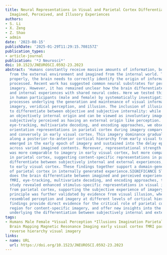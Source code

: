 ```yaml
---
title: Neural Representations in Visual and Parietal Cortex Differentiate between
  Imagined, Perceived, and Illusory Experiences
authors:
- S. Li
- X. Zeng
- Z. Shao
- admin
date: '2023-08-15'
publishDate: '2025-01-29T11:29:15.708157Z'
publication_types:
- article-journal
publication: '*J Neurosci*'
doi: 10.1523/JNEUROSCI.0592-23.2023
abstract: 'Humans constantly receive massive amounts of information, both perceived
  from the external environment and imagined from the internal world. To function
  properly, the brain needs to correctly identify the origin of information being
  processed. Recent work has suggested common neural substrates for perception and
  imagery. However, it has remained unclear how the brain differentiates between external
  and internal experiences with shared neural codes. Here we tested this question
  in human participants (male and female) by systematically investigating the neural
  processes underlying the generation and maintenance of visual information from voluntary
  imagery, veridical perception, and illusion. The inclusion of illusion allowed us
  to differentiate between objective and subjective internality: while illusion has
  an objectively internal origin and can be viewed as involuntary imagery, it is also
  subjectively perceived as having an external origin like perception. Combining fMRI,
  eye-tracking, multivariate decoding, and encoding approaches, we observed superior
  orientation representations in parietal cortex during imagery compared with perception,
  and conversely in early visual cortex. This imagery dominance gradually developed
  along a posterior-to-anterior cortical hierarchy from early visual to parietal cortex,
  emerged in the early epoch of imagery and sustained into the delay epoch, and persisted
  across varied imagined contents. Moreover, representational strength of illusion
  was more comparable to imagery in early visual cortex, but more comparable to perception
  in parietal cortex, suggesting content-specific representations in parietal cortex
  differentiate between subjectively internal and external experiences, as opposed
  to early visual cortex. These findings together support a domain-general engagement
  of parietal cortex in internally generated experience.SIGNIFICANCE STATEMENT How
  does the brain differentiate between imagined and perceived experiences? Combining
  fMRI, eye-tracking, multivariate decoding, and encoding approaches, the current
  study revealed enhanced stimulus-specific representations in visual imagery originating
  from parietal cortex, supporting the subjective experience of imagery. This neural
  principle was further validated by evidence from visual illusion, wherein illusion
  resembled perception and imagery at different levels of cortical hierarchy. Our
  findings provide direct evidence for the critical role of parietal cortex as a domain-general
  region for content-specific imagery, and offer new insights into the neural mechanisms
  underlying the differentiation between subjectively internal and external experiences.'
tags:
- Humans Male Female *Visual Perception *Illusions Imagination Parietal Lobe Brain
  Brain Mapping Magnetic Resonance Imaging early visual cortex fMRI parietal cortex
  reverse hierarchy visual imagery
links:
- name: URL
  url: https://doi.org/10.1523/JNEUROSCI.0592-23.2023
---
```

